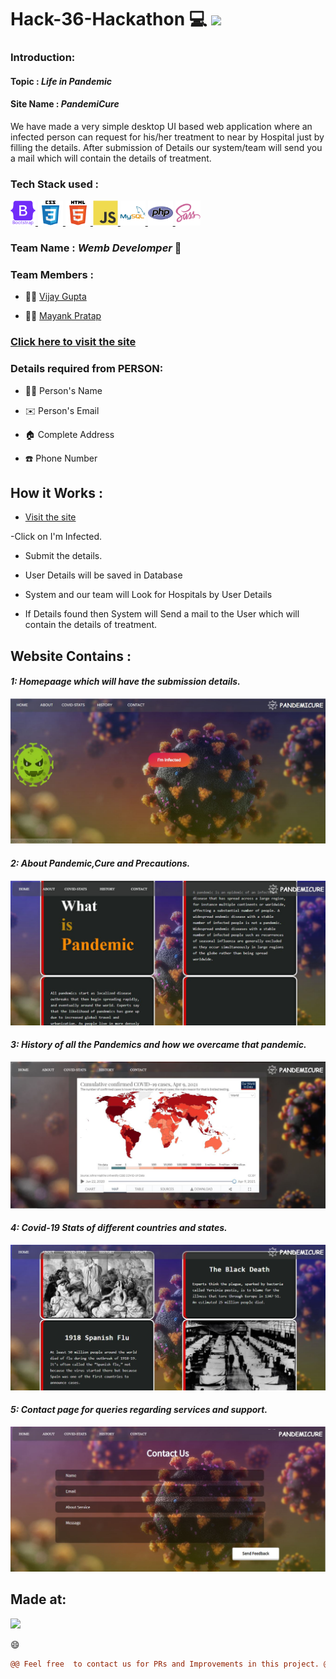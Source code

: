 # Hack-36-Hackathon 💻 <a href="https://hack36.com"> <img src="http://bit.ly/BuiltAtHack36" height=20px> </a>



<h3 align="left">Introduction:</h3>

#### Topic : *Life in Pandemic*

#### Site Name : *PandemiCure*

We have made a very simple desktop UI based web application where an infected person can request for his/her treatment to near by Hospital just by filling the details.
After submission of Details our system/team will send you a mail which will contain the details of treatment.




<h3 align="left">Tech Stack used :</h3> 


<p align="left"> <a href="https://getbootstrap.com" target="_blank"> <img src="https://raw.githubusercontent.com/devicons/devicon/master/icons/bootstrap/bootstrap-plain-wordmark.svg" alt="bootstrap" width="40" height="40"/> </a> <a href="https://www.w3schools.com/css/" target="_blank"> <img src="https://raw.githubusercontent.com/devicons/devicon/master/icons/css3/css3-original-wordmark.svg" alt="css3" width="40" height="40"/> </a> <a href="https://www.w3.org/html/" target="_blank"> <img src="https://raw.githubusercontent.com/devicons/devicon/master/icons/html5/html5-original-wordmark.svg" alt="html5" width="40" height="40"/> </a> <a href="https://developer.mozilla.org/en-US/docs/Web/JavaScript" target="_blank"> <img src="https://raw.githubusercontent.com/devicons/devicon/master/icons/javascript/javascript-original.svg" alt="javascript" width="40" height="40"/> </a> <a href="https://www.mysql.com/" target="_blank"> <img src="https://raw.githubusercontent.com/devicons/devicon/master/icons/mysql/mysql-original-wordmark.svg" alt="mysql" width="40" height="40"/> </a> <a href="https://www.php.net" target="_blank"> <img src="https://raw.githubusercontent.com/devicons/devicon/master/icons/php/php-original.svg" alt="php" width="40" height="40"/> </a> <a href="https://sass-lang.com" target="_blank"> <img src="https://raw.githubusercontent.com/devicons/devicon/master/icons/sass/sass-original.svg" alt="sass" width="40" height="40"/> </a> </p>


### Team Name : ***Wemb Develomper*** 🐶


<h3 align="left">Team Members : </h3> 

 - 👨‍🎓   [Vijay Gupta](https://github.com/vijaygupta18) 
 
 - 👨‍🎓   [Mayank Pratap](https://github.com/mynkprtp)  


###  [Click here to visit the site](https://pandemicure.herokuapp.com/)



###  Details required from PERSON:

+ 👱‍♂️ Person's Name 

+ ✉️  Person's Email 

+ 🏠  Complete Address 

+ ☎️  Phone Number 

## How it Works :

- [ Visit the site](https://pandemicure.herokuapp.com/)

-Click on I'm Infected.

- Submit the details.

- User Details will be saved in Database

- System and our team will Look for Hospitals by User Details

- If Details found then System will Send a mail to the User which will contain the details of treatment.


## Website Contains :

#### *1: Homepaage which will have the submission details.*

![Homepage](images/1.JPG)

#### *2: About Pandemic,Cure and Precautions.*

![About](images/2.JPG)

#### *3: History of all the Pandemics and how we overcame that pandemic.*

![History](images/3.JPG)

#### *4: Covid-19 Stats of different countries and states.*

![Covid stats](images/4.JPG)

#### *5: Contact page for queries regarding services and support.*

![Contact](images/5.JPG)


## Made at:
<a href="https://hack36.com"> <img src="http://bit.ly/BuiltAtHack36" height=20px> </a>

😄
```diff
@@ Feel free  to contact us for PRs and Improvements in this project. @@ 

